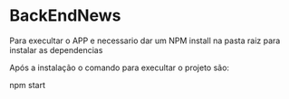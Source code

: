# BackEndNews

Para execultar o APP e necessario dar um NPM install na pasta raiz para instalar as dependencias

Após a instalação o comando para execultar o projeto são:

npm start
